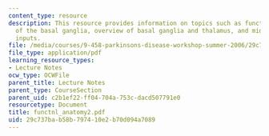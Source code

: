 ```yaml
---
content_type: resource
description: This resource provides information on topics such as functional anatomy
  of the basal ganglia, overview of basal ganglia and thalamus, and midbrain dopamine
  inputs.
file: /media/courses/9-458-parkinsons-disease-workshop-summer-2006/29c737bab58b797410e2b70d094a7089_functnl_anatomy2.pdf
file_type: application/pdf
learning_resource_types:
- Lecture Notes
ocw_type: OCWFile
parent_title: Lecture Notes
parent_type: CourseSection
parent_uid: c2b1ef22-ff04-704a-753c-dacd507791e0
resourcetype: Document
title: functnl_anatomy2.pdf
uid: 29c737ba-b58b-7974-10e2-b70d094a7089
---
```

